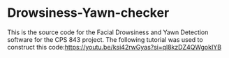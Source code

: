# Drowsiness-Yawn-checker

This is the source code for the Facial Drowsiness and Yawn Detection software for the CPS 843 project. The following tutorial was used to construct this code:https://youtu.be/ksi42rwGyas?si=ql8kzDZ4QWgokIYB

